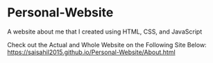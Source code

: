 # Personal-Website
A website about me that I created using HTML, CSS, and JavaScript

Check out the Actual and Whole Website on the Following Site Below:
https://saisahil2015.github.io/Personal-Website/About.html

